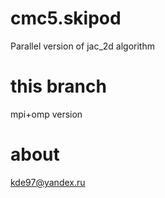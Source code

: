 # cmc5.skipod
Parallel version of jac_2d algorithm

# this branch
mpi+omp version

# about
kde97@yandex.ru
